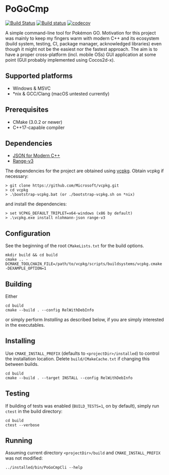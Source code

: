 # PoGoCmp

[![Build Status](https://travis-ci.org/Stinkfist0/PoGoCmp.svg?branch=master)](https://travis-ci.org/Stinkfist0/PoGoCmp)
[![Build status](https://ci.appveyor.com/api/projects/status/0w5ik8sbxfp95soy/branch/master?svg=true)](https://ci.appveyor.com/project/Stinkfist0/pogocmp/branch/master)
[![codecov](https://codecov.io/gh/Stinkfist0/PoGoCmp/branch/master/graph/badge.svg)](https://codecov.io/gh/Stinkfist0/PoGoCmp)

A simple command-line tool for Pokémon GO. Motivation for this project was mainly to keep my fingers warm with 
modern C++ and its ecosystem (build system, testing, CI, package manager, acknowledged libraries) even though 
it might not be the easiest nor the fastest approach. The aim is to have a proper cross-platform (incl. mobile OSs) 
GUI application at some point (GUI probably implemented using Cocos2d-x).

## Supported platforms
- Windows & MSVC
- *nix & GCC/Clang (macOS untested currently)

## Prerequisites
- CMake (3.0.2 or newer)
- C++17-capable compiler

## Dependencies
 - [JSON for Modern C++](https://github.com/nlohmann/json)
 - [Range-v3](https://github.com/ericniebler/range-v3)

The dependencies for the project are obtained using [vcpkg](https://vcpkg.readthedocs.io). Obtain vcpkg
if necessary:
```
> git clone https://github.com/Microsoft/vcpkg.git
> cd vcpkg
> .\bootstrap-vcpkg.bat (or ./bootstrap-vcpkg.sh on *nix)
```
and install the dependencies:
```
> set VCPKG_DEFAULT_TRIPLET=x64-windows (x86 by default)
> .\vcpkg.exe install nlohmann-json range-v3
```

## Configuration
See the beginning of the root `CMakeLists.txt` for the build options.
```
mkdir build && cd build
cmake .. -DCMAKE_TOOLCHAIN_FILE=/path/to/vcpkg/scripts/buildsystems/vcpkg.cmake -DEXAMPLE_OPTION=1
```

## Building

Either
```
cd build
cmake --build . --config RelWithDebInfo
```
or simply perform *Installing* as described below, if you are simply interested in the executables.

## Installing
 Use `CMAKE_INSTALL_PREFIX` (defaults to `<projectDir>/installed`) to control the installation location.
Delete `build/CMakeCache.txt` if changing this between builds.
```
cd build
cmake --build . --target INSTALL --config RelWithDebInfo
```

## Testing
If building of tests was enabled (`BUILD_TESTS=1`, on by default), simply run `ctest` in the build directory:
```
cd build
ctest --verbose
```

## Running
Assuming current directory `<projectDir>/build` and `CMAKE_INSTALL_PREFIX` was not modified:
```
../installed/bin/PoGoCmpCli --help
```

